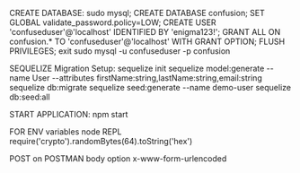 CREATE DATABASE:
    sudo mysql;
    CREATE DATABASE confusion;
    SET GLOBAL validate_password.policy=LOW;
    CREATE USER 'confuseduser'@'localhost' IDENTIFIED BY 'enigma123!';
    GRANT ALL ON confusion.* TO 'confuseduser'@'localhost' WITH GRANT OPTION;
    FLUSH PRIVILEGES;
    exit
    sudo mysql -u confuseduser -p confusion

SEQUELIZE Migration Setup:
    sequelize init
    sequelize model:generate --name User --attributes firstName:string,lastName:string,email:string
    sequelize db:migrate
    sequelize seed:generate --name demo-user
    sequelize db:seed:all

START APPLICATION:
    npm start

FOR ENV variables
node REPL
require('crypto').randomBytes(64).toString('hex')

POST on POSTMAN body option x-www-form-urlencoded